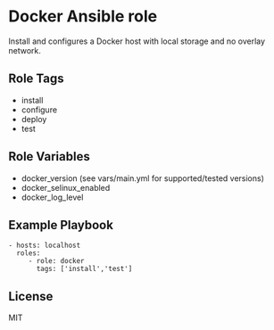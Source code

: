 Docker Ansible role
===================

Install and configures a Docker host with local storage and no overlay network.

Role Tags
---------

 * install
 * configure
 * deploy
 * test

Role Variables
--------------

 * docker_version (see vars/main.yml for supported/tested versions)
 * docker_selinux_enabled
 * docker_log_level

Example Playbook
----------------

    - hosts: localhost
      roles:
         - role: docker
           tags: ['install','test']

License
-------

MIT
